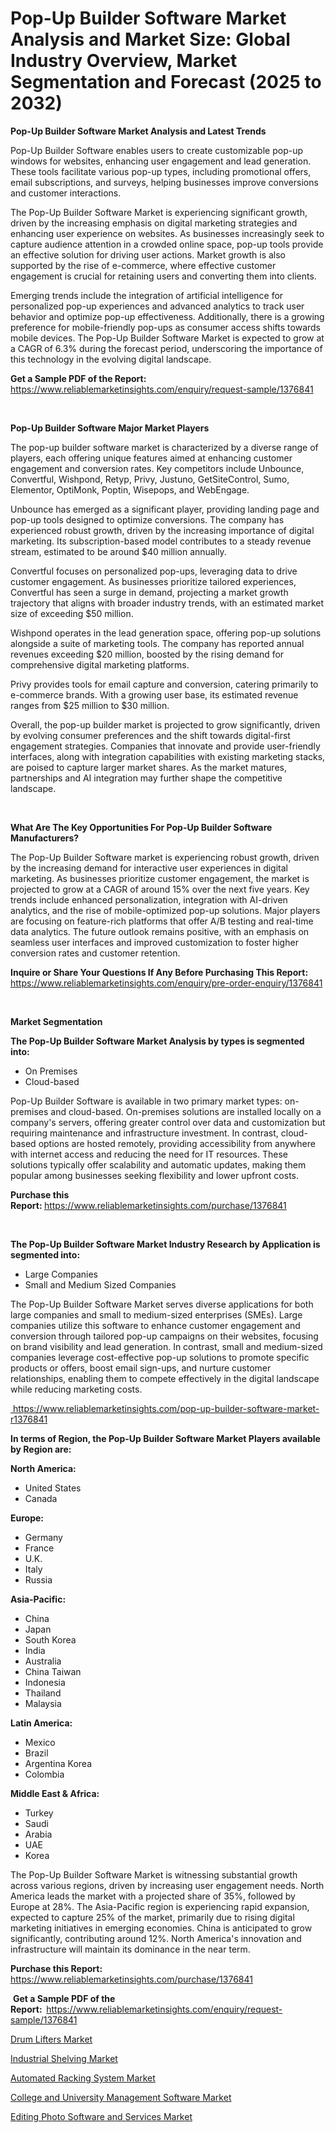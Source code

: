 <p><h1>Pop-Up Builder Software Market Analysis and Market Size: Global Industry Overview, Market Segmentation and Forecast (2025 to 2032)</h1></p><p><strong>Pop-Up Builder Software Market Analysis and Latest Trends</strong></p>
<p><p>Pop-Up Builder Software enables users to create customizable pop-up windows for websites, enhancing user engagement and lead generation. These tools facilitate various pop-up types, including promotional offers, email subscriptions, and surveys, helping businesses improve conversions and customer interactions. </p><p>The Pop-Up Builder Software Market is experiencing significant growth, driven by the increasing emphasis on digital marketing strategies and enhancing user experience on websites. As businesses increasingly seek to capture audience attention in a crowded online space, pop-up tools provide an effective solution for driving user actions. Market growth is also supported by the rise of e-commerce, where effective customer engagement is crucial for retaining users and converting them into clients.</p><p>Emerging trends include the integration of artificial intelligence for personalized pop-up experiences and advanced analytics to track user behavior and optimize pop-up effectiveness. Additionally, there is a growing preference for mobile-friendly pop-ups as consumer access shifts towards mobile devices. The Pop-Up Builder Software Market is expected to grow at a CAGR of 6.3% during the forecast period, underscoring the importance of this technology in the evolving digital landscape.</p></p>
<p><strong>Get a Sample PDF of the Report:&nbsp;</strong> <a href="https://www.reliablemarketinsights.com/enquiry/request-sample/1376841?utm_campaign=2240&utm_medium=2&utm_source=Github&utm_content=ia&utm_term=28032025&utm_id=pop-up-builder-software">https://www.reliablemarketinsights.com/enquiry/request-sample/1376841</a></p>
<p>&nbsp;</p>
<p><strong>Pop-Up Builder Software Major Market Players</strong></p>
<p><p>The pop-up builder software market is characterized by a diverse range of players, each offering unique features aimed at enhancing customer engagement and conversion rates. Key competitors include Unbounce, Convertful, Wishpond, Retyp, Privy, Justuno, GetSiteControl, Sumo, Elementor, OptiMonk, Poptin, Wisepops, and WebEngage. </p><p>Unbounce has emerged as a significant player, providing landing page and pop-up tools designed to optimize conversions. The company has experienced robust growth, driven by the increasing importance of digital marketing. Its subscription-based model contributes to a steady revenue stream, estimated to be around $40 million annually.</p><p>Convertful focuses on personalized pop-ups, leveraging data to drive customer engagement. As businesses prioritize tailored experiences, Convertful has seen a surge in demand, projecting a market growth trajectory that aligns with broader industry trends, with an estimated market size of exceeding $50 million.</p><p>Wishpond operates in the lead generation space, offering pop-up solutions alongside a suite of marketing tools. The company has reported annual revenues exceeding $20 million, boosted by the rising demand for comprehensive digital marketing platforms.</p><p>Privy provides tools for email capture and conversion, catering primarily to e-commerce brands. With a growing user base, its estimated revenue ranges from $25 million to $30 million. </p><p>Overall, the pop-up builder market is projected to grow significantly, driven by evolving consumer preferences and the shift towards digital-first engagement strategies. Companies that innovate and provide user-friendly interfaces, along with integration capabilities with existing marketing stacks, are poised to capture larger market shares. As the market matures, partnerships and AI integration may further shape the competitive landscape.</p></p>
<p>&nbsp;</p>
<p><strong>What Are The Key Opportunities For Pop-Up Builder Software Manufacturers?</strong></p>
<p><p>The Pop-Up Builder Software market is experiencing robust growth, driven by the increasing demand for interactive user experiences in digital marketing. As businesses prioritize customer engagement, the market is projected to grow at a CAGR of around 15% over the next five years. Key trends include enhanced personalization, integration with AI-driven analytics, and the rise of mobile-optimized pop-up solutions. Major players are focusing on feature-rich platforms that offer A/B testing and real-time data analytics. The future outlook remains positive, with an emphasis on seamless user interfaces and improved customization to foster higher conversion rates and customer retention.</p></p>
<p><strong>Inquire or Share Your Questions If Any Before Purchasing This Report:</strong> <a href="https://www.reliablemarketinsights.com/enquiry/pre-order-enquiry/1376841?utm_campaign=2240&utm_medium=2&utm_source=Github&utm_content=ia&utm_term=28032025&utm_id=pop-up-builder-software">https://www.reliablemarketinsights.com/enquiry/pre-order-enquiry/1376841</a></p>
<p>&nbsp;</p>
<p><strong>Market Segmentation</strong></p>
<p><strong>The Pop-Up Builder Software Market Analysis by types is segmented into:</strong></p>
<p><ul><li>On Premises</li><li>Cloud-based</li></ul></p>
<p><p>Pop-Up Builder Software is available in two primary market types: on-premises and cloud-based. On-premises solutions are installed locally on a company's servers, offering greater control over data and customization but requiring maintenance and infrastructure investment. In contrast, cloud-based options are hosted remotely, providing accessibility from anywhere with internet access and reducing the need for IT resources. These solutions typically offer scalability and automatic updates, making them popular among businesses seeking flexibility and lower upfront costs.</p></p>
<p><strong>Purchase this Report:&nbsp;</strong><a href="https://www.reliablemarketinsights.com/purchase/1376841?utm_campaign=2240&utm_medium=2&utm_source=Github&utm_content=ia&utm_term=28032025&utm_id=pop-up-builder-software">https://www.reliablemarketinsights.com/purchase/1376841</a></p>
<p>&nbsp;</p>
<p><strong>The Pop-Up Builder Software Market Industry Research by Application is segmented into:</strong></p>
<p><ul><li>Large Companies</li><li>Small and Medium Sized Companies</li></ul></p>
<p><p>The Pop-Up Builder Software Market serves diverse applications for both large companies and small to medium-sized enterprises (SMEs). Large companies utilize this software to enhance customer engagement and conversion through tailored pop-up campaigns on their websites, focusing on brand visibility and lead generation. In contrast, small and medium-sized companies leverage cost-effective pop-up solutions to promote specific products or offers, boost email sign-ups, and nurture customer relationships, enabling them to compete effectively in the digital landscape while reducing marketing costs.</p></p>
<p><a href="https://www.reliablemarketinsights.com/pop-up-builder-software-market-r1376841?utm_campaign=2240&utm_medium=2&utm_source=Github&utm_content=ia&utm_term=28032025&utm_id=pop-up-builder-software">&nbsp;https://www.reliablemarketinsights.com/pop-up-builder-software-market-r1376841</a></p>
<p><strong>In terms of Region, the Pop-Up Builder Software Market Players available by Region are:</strong></p>
<p>
    <p> <strong> North America: </strong>
        <ul>
            <li>United States</li>
            <li>Canada</li>
        </ul>
        </p> 
    <p> <strong> Europe: </strong>
        <ul>
            <li>Germany</li>
            <li>France</li>
            <li>U.K.</li>
            <li>Italy</li>
            <li>Russia</li>
        </ul>
        </p> 
    <p> <strong> Asia-Pacific: </strong>
        <ul>
            <li>China</li>
            <li>Japan</li>
            <li>South Korea</li>
            <li>India</li>
            <li>Australia</li>
            <li>China Taiwan</li>
            <li>Indonesia</li>
            <li>Thailand</li>
            <li>Malaysia</li>
        </ul>
        </p> 
    <p> <strong> Latin America: </strong>
        <ul>
            <li>Mexico</li>
            <li>Brazil</li>
            <li>Argentina Korea</li>
            <li>Colombia</li>
        </ul>
        </p> 
    <p> <strong> Middle East & Africa: </strong>
        <ul>
            <li>Turkey</li>
            <li>Saudi</li>
            <li>Arabia</li>
            <li>UAE</li>
            <li>Korea</li>
        </ul>
    </p>
    </p>
<p><p>The Pop-Up Builder Software Market is witnessing substantial growth across various regions, driven by increasing user engagement needs. North America leads the market with a projected share of 35%, followed by Europe at 28%. The Asia-Pacific region is experiencing rapid expansion, expected to capture 25% of the market, primarily due to rising digital marketing initiatives in emerging economies. China is anticipated to grow significantly, contributing around 12%. North America's innovation and infrastructure will maintain its dominance in the near term.</p></p>
<p><strong>Purchase this Report: </strong><a href="https://www.reliablemarketinsights.com/purchase/1376841?utm_campaign=2240&utm_medium=2&utm_source=Github&utm_content=ia&utm_term=28032025&utm_id=pop-up-builder-software">https://www.reliablemarketinsights.com/purchase/1376841</a></p>
<p>&nbsp;<strong>Get a Sample PDF of the Report:&nbsp;&nbsp;</strong><a href="https://www.reliablemarketinsights.com/enquiry/request-sample/1376841?utm_campaign=2240&utm_medium=2&utm_source=Github&utm_content=ia&utm_term=28032025&utm_id=pop-up-builder-software">https://www.reliablemarketinsights.com/enquiry/request-sample/1376841</a></p>
<p><strong></strong></p>
<p><p><a href="https://www.linkedin.com/pulse/competitive-intelligence-drum-lifters-market-key-players-jivbf?utm_campaign=2240&utm_medium=2&utm_source=Github&utm_content=ia&utm_term=28032025&utm_id=pop-up-builder-software">Drum Lifters Market</a></p><p><a href="https://www.linkedin.com/pulse/industrial-shelving-market-characterized-rapid-growth-projected-aqlkf?utm_campaign=2240&utm_medium=2&utm_source=Github&utm_content=ia&utm_term=28032025&utm_id=pop-up-builder-software">Industrial Shelving Market</a></p><p><a href="https://www.linkedin.com/pulse/automated-racking-system-market-size-experiencing-steady-q2b0f?utm_campaign=2240&utm_medium=2&utm_source=Github&utm_content=ia&utm_term=28032025&utm_id=pop-up-builder-software">Automated Racking System Market</a></p><p><a href="https://github.com/meenafadilkh/Market-Research-Report-List-1/blob/main/college-and-university-management-software-market.md?utm_campaign=2240&utm_medium=2&utm_source=Github&utm_content=ia&utm_term=28032025&utm_id=pop-up-builder-software">College and University Management Software Market</a></p><p><a href="https://github.com/miehldobin1w/Market-Research-Report-List-1/blob/main/editing-photo-software-and-services-market.md?utm_campaign=2240&utm_medium=2&utm_source=Github&utm_content=ia&utm_term=28032025&utm_id=pop-up-builder-software">Editing Photo Software and Services Market</a></p></p>